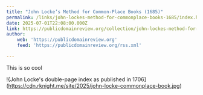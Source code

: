 ```yaml
---
title: "John Locke’s Method for Common-Place Books (1685)"
permalink: /links/john-lockes-method-for-commonplace-books-1685/index.html
date: 2025-07-01T22:08:00.000Z
link: https://publicdomainreview.org/collection/john-lockes-method-for-common-place-books-1685/
author:
    web: 'https://publicdomainreview.org'
    feed: 'https://publicdomainreview.org/rss.xml'

---
```


This is so cool

!{John Locke's double-page index as published in 1706](https://cdn.rknight.me/site/2025/john-locke-commonplace-book.jpg)